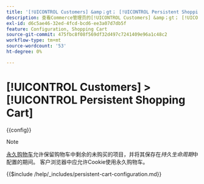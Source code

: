 ```yaml
---
title: '[!UICONTROL Customers] &amp；gt； [!UICONTROL Persistent Shopping Cart]'
description: 查看Commerce管理员的[!UICONTROL Customers] &amp；gt； [!UICONTROL Persistent Shopping Cart]页面上的配置设置。
exl-id: d6c5ae46-32ed-4fcd-bcd6-ee3a07d7db5f
feature: Configuration, Shopping Cart
source-git-commit: 475fbc8f08f569df32d497c7241409e96a1c48c2
workflow-type: tm+mt
source-wordcount: '53'
ht-degree: 0%

---
```


# [!UICONTROL Customers] > [!UICONTROL Persistent Shopping Cart]

{{config}}

>[!NOTE]
>
>[永久购物车](../../stores-purchase/cart-persistent.md)允许保留购物车中剩余的未购买的项目，并将其保存在&#x200B;_持久生命周期_&#x200B;中配置的期间。 客户浏览器中应允许Cookie使用永久购物车。


{{$include /help/_includes/persistent-cart-configuration.md}}
